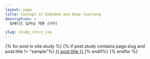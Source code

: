 ```yaml
---
layout: page
title: Concept of Embeded and Deep learning
description: >
  임베디드 딥러닝 개론 스터디

slug: study_intro_coe
---
```




{% for post in site.study %}
{% if post.study contains page.slug and post.title != "sample"%}
   <a href="{{ post.url }}">
       {{ post.title }} </a>
{% endif%}
{% endfor %}

